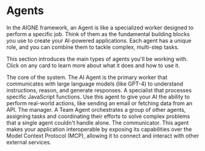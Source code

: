 # Agents

In the AIGNE framework, an Agent is like a specialized worker designed to perform a specific job. Think of them as the fundamental building blocks you use to create your AI-powered applications. Each agent has a unique role, and you can combine them to tackle complex, multi-step tasks.

This section introduces the main types of agents you'll be working with. Click on any card to learn more about what it does and how to use it.

<x-cards data-columns="2">
  <x-card data-title="AI Agent" data-href="/core/agents/ai-agent" data-icon="lucide:brain-circuit">
    The core of the system. The AI Agent is the primary worker that communicates with large language models (like GPT-4) to understand instructions, reason, and generate responses.
  </x-card>
  <x-card data-title="Function Agent" data-href="/core/agents/function-agent" data-icon="lucide:cog">
    A specialist that processes specific JavaScript functions. Use this agent to give your AI the ability to perform real-world actions, like sending an email or fetching data from an API.
  </x-card>
  <x-card data-title="Team Agent" data-href="/core/agents/team-agent" data-icon="lucide:users">
    The manager. A Team Agent orchestrates a group of other agents, assigning tasks and coordinating their efforts to solve complex problems that a single agent couldn't handle alone.
  </x-card>
  <x-card data-title="MCP Agent" data-href="/core/agents/mcp-agent" data-icon="lucide:share-2">
    The communicator. This agent makes your application interoperable by exposing its capabilities over the Model Context Protocol (MCP), allowing it to connect and interact with other external services.
  </x-card>
</x-cards>
